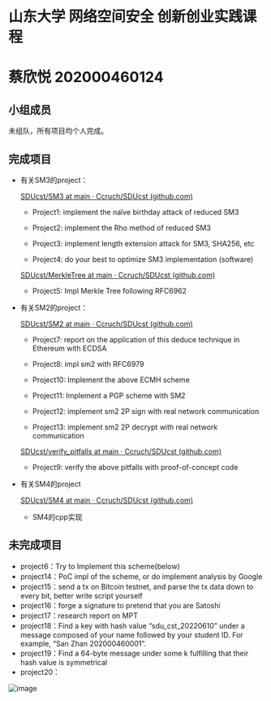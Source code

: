 # 山东大学 网络空间安全 创新创业实践课程

# 蔡欣悦 202000460124

## 小组成员

未组队，所有项目均个人完成。

## 完成项目

- 有关SM3的project：
  
  [SDUcst/SM3 at main · Ccruch/SDUcst (github.com)](https://github.com/Ccruch/SDUcst/tree/main/SM3)
  
  - Project1: implement the naïve birthday attack of reduced SM3
  
  - Project2: implement the Rho method of reduced SM3
  
  - Project3: implement length extension attack for SM3, SHA256, etc
  
  - Project4: do your best to optimize SM3 implementation (software)
  
  [SDUcst/MerkleTree at main · Ccruch/SDUcst (github.com)](https://github.com/Ccruch/SDUcst/tree/main/MerkleTree)
  
  - Project5: Impl Merkle Tree following RFC6962

- 有关SM2的project：
  
  [SDUcst/SM2 at main · Ccruch/SDUcst (github.com)](https://github.com/Ccruch/SDUcst/tree/main/SM2)
  
  - Project7: report on the application of this deduce technique in Ethereum with ECDSA
  
  - Project8: impl sm2 with RFC6979
  
  - Project10: Implement the above ECMH scheme
  
  - Project11: Implement a PGP scheme with SM2
  
  - Project12: implement sm2 2P sign with real network communication
  
  - Project13: implement sm2 2P decrypt with real network communication
  
  [SDUcst/verify_pitfalls at main · Ccruch/SDUcst (github.com)](https://github.com/Ccruch/SDUcst/tree/main/verify_pitfalls)
  
  - Project9: verify the above pitfalls with proof-of-concept code

- 有关SM4的project

    [SDUcst/SM4 at main · Ccruch/SDUcst (github.com)](https://github.com/Ccruch/SDUcst/tree/main/SM4)
  
  - SM4的cpp实现

## 未完成项目

- project6：Try to Implement this scheme(below)
- project14：PoC impl of the scheme, or do implement analysis by Google
- project15：send a tx on Bitcoin testnet, and parse the tx data down to every bit, better write script yourself
- project16：forge a signature to pretend that you are Satoshi
- project17：research report on MPT
- project18：Find a key with hash value “sdu_cst_20220610” under a message composed of your name followed by your student ID. For example, “San Zhan 202000460001”.
- project19：Find a 64-byte message under some k fulfilling that their hash value is symmetrical
- project20：

![image](https://user-images.githubusercontent.com/105582476/181918477-3d7c49d2-eb91-4b26-a1d0-59ee8ce2e6d1.png)
